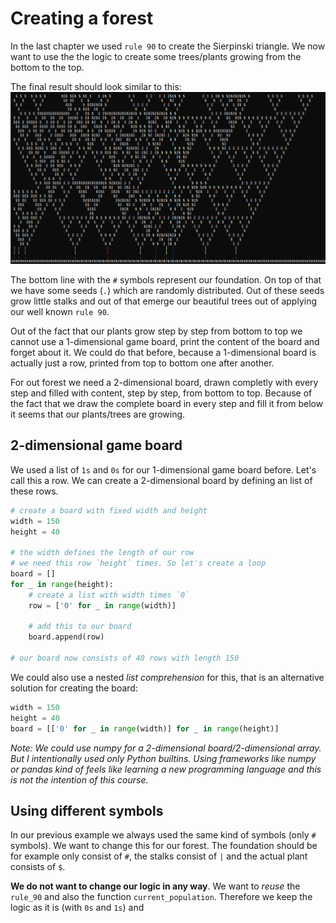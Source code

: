 # Creating a forest

In the last chapter we used `rule 90` to create the Sierpinski triangle. We now want to use the the logic to create some trees/plants growing from the bottom to the top.

The final result should look similar to this:
![Forest](ressources/forest.png "Forest")

The bottom line with the `#` symbols represent our foundation. On top of that we have some seeds (`.`) which are randomly distributed. Out of these seeds grow little stalks and out of that emerge our beautiful trees out of applying our well known `rule 90`.

Out of the fact that our plants grow step by step from bottom to top we cannot use a 1-dimensional game board, print the content of the board and forget about it. We could do that before, because a 1-dimensional board is actually just a row, printed from top to bottom one after another. 

For out forest we need a 2-dimensional board, drawn completly with every step and filled with content, step by step, from bottom to top. Because of the fact that we draw the complete board in every step and fill it from below it seems that our plants/trees are growing.

## 2-dimensional game board

We used a list of `1s` and `0s` for our 1-dimensional game board before. Let's call this a row. We can create a 2-dimensional board by defining an list of these rows. 

```python
# create a board with fixed width and height
width = 150
height = 40

# the width defines the length of our row
# we need this row `height` times. So let's create a loop
board = []
for _ in range(height):
    # create a list with width times `0`
    row = ['0' for _ in range(width)]

    # add this to our board
    board.append(row)

# our board now consists of 40 rows with length 150

```

We could also use a nested *list comprehension*  for this, that is an alternative solution for creating the board:
```python
width = 150
height = 40
board = [['0' for _ in range(width)] for _ in range(height)]
```

*Note: We could use numpy for a 2-dimensional board/2-dimensional array. But I intentionally used only Python builtins. Using frameworks like numpy or pandas kind of feels like learning a new programming language and this is not the intention of this course.*

## Using different symbols
In our previous example we always used the same kind of symbols (only `#` symbols). We want to change this for our forest. The foundation should be for example only consist of `#`, the stalks consist of `|` and the actual plant consists of `$`. 

**We do not want to change our logic in any way**. We want to *reuse* the `rule_90` and also the function `current_population`. Therefore we keep the logic as it is (with `0s` and `1s`) and 
